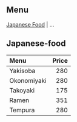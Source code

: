 ## Menu

[Japanese Food](#Japanese-food) | ...

## Japanese-food

| Menu        | Price |
|:------------|------:|
| Yakisoba    |   280 |
| Okonomiyaki |   280 |
| Takoyaki    |   175 |
| Ramen       |   351 |
| Tempura     |   280 |

